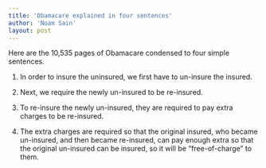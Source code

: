 ```yaml
---
title: 'Obamacare explained in four sentences'
author: 'Noam Sain'
layout: post
---
```


Here are the 10,535 pages of Obamacare condensed to four simple sentences.

1. In order to insure the uninsured, we first have to un-insure the insured.

2. Next, we require the newly un-insured to be re-insured.

3. To re-insure the newly un-insured, they are required to pay extra charges to be re-insured.

4. The extra charges are required so that the original insured, who became un-insured, and then became re-insured, can pay enough extra so that the original un-insured can be insured, so it will be “free-of-charge” to them.
